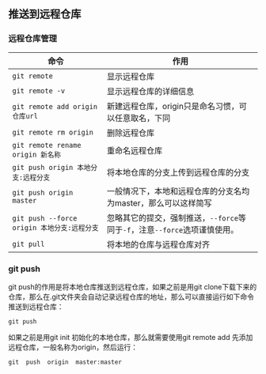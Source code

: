 ##  推送到远程仓库


###   远程仓库管理

命令	|	作用
---	|	---
` git remote `	|	显示远程仓库
` git remote -v `	|	显示远程仓库的详细信息
` git remote add origin 仓库url `	|	新建远程仓库，origin只是命名习惯，可以任意取名，下同
` git remote rm origin `	|	删除远程仓库
` git remote rename origin 新名称 ` 	|	重命名远程仓库
` git push origin 本地分支:远程分支 `	|	将本地仓库的分支上传到远程仓库的分支
` git push origin master `	|	一般情况下，本地和远程仓库的分支名均为master，那么可以这样简写
` git push --force origin 本地分支:远程分支 `	|	忽略其它的提交，强制推送，`--force`等同于`-f`，注意`--force`选项谨慎使用。
` git pull `	|	将本地的仓库与远程仓库对齐


###  git push

git push的作用是将本地仓库推送到远程仓库，如果之前是用git clone下载下来的仓库，那么在.git文件夹会自动记录远程仓库的地址，那么可以直接运行如下命令推送到远程仓库：

```
git push
```

如果之前是用git init 初始化的本地仓库，那么就需要使用git remote add 先添加远程仓库，一般名称为origin，然后运行：

```
git  push  origin  master:master
```

